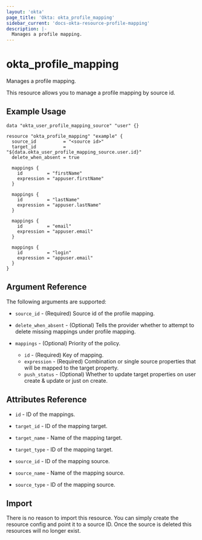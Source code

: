 ```yaml
---
layout: 'okta'
page_title: 'Okta: okta_profile_mapping'
sidebar_current: 'docs-okta-resource-profile-mapping'
description: |-
  Manages a profile mapping.
---
```


# okta_profile_mapping

Manages a profile mapping.

This resource allows you to manage a profile mapping by source id.

## Example Usage

```hcl
data "okta_user_profile_mapping_source" "user" {}

resource "okta_profile_mapping" "example" {
  source_id          = "<source id>"
  target_id          = "${data.okta_user_profile_mapping_source.user.id}"
  delete_when_absent = true

  mappings {
    id         = "firstName"
    expression = "appuser.firstName"
  }

  mappings {
    id         = "lastName"
    expression = "appuser.lastName"
  }

  mappings {
    id         = "email"
    expression = "appuser.email"
  }

  mappings {
    id         = "login"
    expression = "appuser.email"
  }
}
```

## Argument Reference

The following arguments are supported:

- `source_id` - (Required) Source id of the profile mapping.

- `delete_when_absent` - (Optional) Tells the provider whether to attempt to delete missing mappings under profile mapping.

- `mappings` - (Optional) Priority of the policy.
  - `id` - (Required) Key of mapping.
  - `expression` - (Required) Combination or single source properties that will be mapped to the target property.
  - `push_status` - (Optional) Whether to update target properties on user create & update or just on create.

## Attributes Reference

- `id` - ID of the mappings.

- `target_id` - ID of the mapping target.

- `target_name` - Name of the mapping target.

- `target_type` - ID of the mapping target.

- `source_id` - ID of the mapping source.

- `source_name` - Name of the mapping source.

- `source_type` - ID of the mapping source.

## Import

There is no reason to import this resource. You can simply create the resource config and point it to a source ID. Once the source is deleted this resources will no longer exist.
